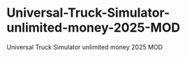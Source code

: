 # Universal-Truck-Simulator-unlimited-money-2025-MOD
Universal Truck Simulator unlimited money 2025 MOD
